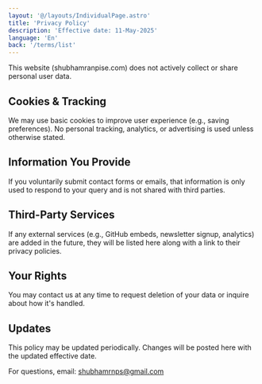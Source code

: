 ```yaml
---
layout: '@/layouts/IndividualPage.astro'
title: 'Privacy Policy'
description: 'Effective date: 11-May-2025'
language: 'En'
back: '/terms/list'
---
```


This website (shubhamranpise.com) does not actively collect or share personal user data.

## Cookies & Tracking

We may use basic cookies to improve user experience (e.g., saving preferences). No personal tracking, analytics, or advertising is used unless otherwise stated.

## Information You Provide

If you voluntarily submit contact forms or emails, that information is only used to respond to your query and is not shared with third parties.

## Third-Party Services

If any external services (e.g., GitHub embeds, newsletter signup, analytics) are added in the future, they will be listed here along with a link to their privacy policies.

## Your Rights

You may contact us at any time to request deletion of your data or inquire about how it's handled.

## Updates

This policy may be updated periodically. Changes will be posted here with the updated effective date.

For questions, email: shubhamrnps@gmail.com  

